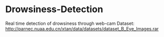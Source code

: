 # Drowsiness-Detection
Real time detection of drowsiness through web-cam
Dataset: http://parnec.nuaa.edu.cn/xtan/data/datasets/dataset_B_Eye_Images.rar
